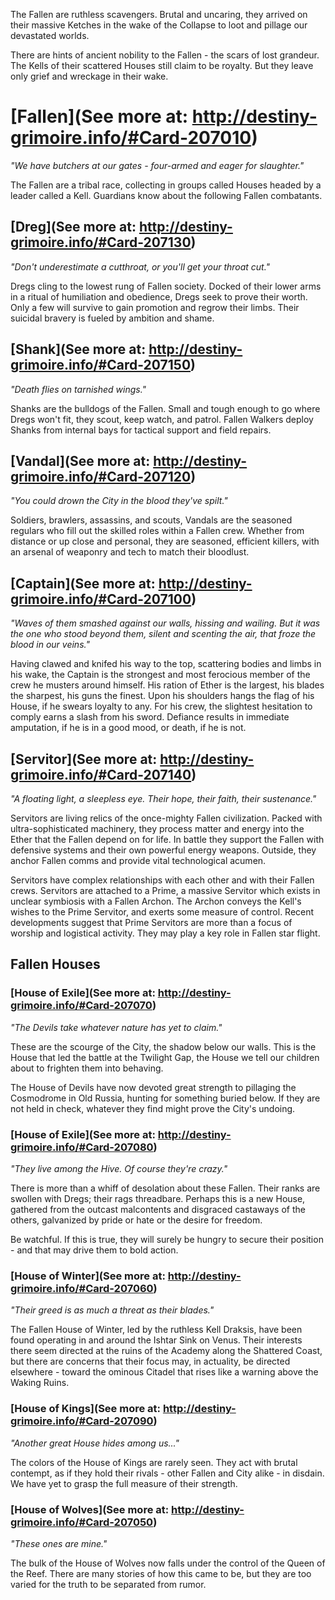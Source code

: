 The Fallen are ruthless scavengers. Brutal and uncaring, they arrived on their massive Ketches in the wake of the Collapse to loot and pillage our devastated worlds.

There are hints of ancient nobility to the Fallen - the scars of lost grandeur. The Kells of their scattered Houses still claim to be royalty. But they leave only grief and wreckage in their wake.

# [Fallen](See more at: http://destiny-grimoire.info/#Card-207010)
_"We have butchers at our gates - four-armed and eager for slaughter."_

The Fallen are a tribal race, collecting in groups called Houses headed by a leader called a Kell.  Guardians know about the following Fallen combatants.

## [Dreg](See more at: http://destiny-grimoire.info/#Card-207130)
_"Don't underestimate a cutthroat, or you'll get your throat cut."_

Dregs cling to the lowest rung of Fallen society. Docked of their lower arms in a ritual of humiliation and obedience, Dregs seek to prove their worth. Only a few will survive to gain promotion and regrow their limbs. Their suicidal bravery is fueled by ambition and shame.

## [Shank](See more at: http://destiny-grimoire.info/#Card-207150)
_"Death flies on tarnished wings."_

Shanks are the bulldogs of the Fallen. Small and tough enough to go where Dregs won't fit, they scout, keep watch, and patrol. Fallen Walkers deploy Shanks from internal bays for tactical support and field repairs.

## [Vandal](See more at: http://destiny-grimoire.info/#Card-207120)
_"You could drown the City in the blood they've spilt."_

Soldiers, brawlers, assassins, and scouts, Vandals are the seasoned regulars who fill out the skilled roles within a Fallen crew. Whether from distance or up close and personal, they are seasoned, efficient killers, with an arsenal of weaponry and tech to match their bloodlust.

## [Captain](See more at: http://destiny-grimoire.info/#Card-207100)
_"Waves of them smashed against our walls, hissing and wailing. But it was the one who stood beyond them, silent and scenting the air, that froze the blood in our veins."_

Having clawed and knifed his way to the top, scattering bodies and limbs in his wake, the Captain is the strongest and most ferocious member of the crew he musters around himself. His ration of Ether is the largest, his blades the sharpest, his guns the finest. Upon his shoulders hangs the flag of his House, if he swears loyalty to any. For his crew, the slightest hesitation to comply earns a slash from his sword. Defiance results in immediate amputation, if he is in a good mood, or death, if he is not.

## [Servitor](See more at: http://destiny-grimoire.info/#Card-207140)
_"A floating light, a sleepless eye. Their hope, their faith, their sustenance."_

Servitors are living relics of the once-mighty Fallen civilization. Packed with ultra-sophisticated machinery, they process matter and energy into the Ether that the Fallen depend on for life. In battle they support the Fallen with defensive systems and their own powerful energy weapons. Outside, they anchor Fallen comms and provide vital technological acumen.

Servitors have complex relationships with each other and with their Fallen crews. Servitors are attached to a Prime, a massive Servitor which exists in unclear symbiosis with a Fallen Archon. The Archon conveys the Kell's wishes to the Prime Servitor, and exerts some measure of control. Recent developments suggest that Prime Servitors are more than a focus of worship and logistical activity. They may play a key role in Fallen star flight.

## Fallen Houses
### [House of Exile](See more at: http://destiny-grimoire.info/#Card-207070)
_"The Devils take whatever nature has yet to claim."_

These are the scourge of the City, the shadow below our walls. This is the House that led the battle at the Twilight Gap, the House we tell our children about to frighten them into behaving.

The House of Devils have now devoted great strength to pillaging the Cosmodrome in Old Russia, hunting for something buried below. If they are not held in check, whatever they find might prove the City's undoing.

### [House of Exile](See more at: http://destiny-grimoire.info/#Card-207080)
_"They live among the Hive. Of course they're crazy."_

There is more than a whiff of desolation about these Fallen. Their ranks are swollen with Dregs; their rags threadbare. Perhaps this is a new House, gathered from the outcast malcontents and disgraced castaways of the others, galvanized by pride or hate or the desire for freedom.

Be watchful. If this is true, they will surely be hungry to secure their position - and that may drive them to bold action.

### [House of Winter](See more at: http://destiny-grimoire.info/#Card-207060)
_"Their greed is as much a threat as their blades."_

The Fallen House of Winter, led by the ruthless Kell Draksis, have been found operating in and around the Ishtar Sink on Venus. Their interests there seem directed at the ruins of the Academy along the Shattered Coast, but there are concerns that their focus may, in actuality, be directed elsewhere - toward the ominous Citadel that rises like a warning above the Waking Ruins.

### [House of Kings](See more at: http://destiny-grimoire.info/#Card-207090)
_"Another great House hides among us..."_

The colors of the House of Kings are rarely seen. They act with brutal contempt, as if they hold their rivals - other Fallen and City alike - in disdain. We have yet to grasp the full measure of their strength.

### [House of Wolves](See more at: http://destiny-grimoire.info/#Card-207050)
_"These ones are mine."_

The bulk of the House of Wolves now falls under the control of the Queen of the Reef. There are many stories of how this came to be, but they are too varied for the truth to be separated from rumor.


